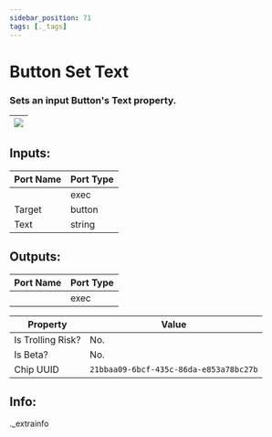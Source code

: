 ```yaml
---
sidebar_position: 71
tags: [._tags]
---
```


# Button Set Text


### Sets an input Button's Text property.

| ![](https://images-ext-2.discordapp.net/external/MPmIaQzlEPmgGWlgi-WxBBXt0Bjv_zWPkg1y1f_sy3s/https/www.recroomcircuits.com/image/circuit/absolute-value?width=206&height=108) |
|-----|

## Inputs:
| Port Name | Port Type |
|-----------|-----------|
|  | exec |
| Target | button |
| Text | string |

## Outputs:
| Port Name | Port Type |
|-----------|-----------|
|  | exec | 

| Property  | Value |
|-------------------|-----------|
| Is Trolling Risk? | No. |
| Is Beta? | No. |
| Chip UUID | `21bbaa09-6bcf-435c-86da-e853a78bc27b` |

## Info:
._extrainfo